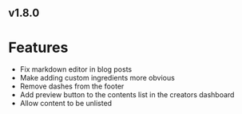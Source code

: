 v1.8.0
---

# Features

- Fix markdown editor in blog posts
- Make adding custom ingredients more obvious
- Remove dashes from the footer
- Add preview button to the contents list in the creators dashboard
- Allow content to be unlisted
